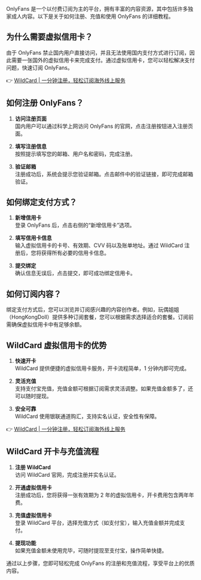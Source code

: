 OnlyFans 是一个以付费订阅为主的平台，拥有丰富的内容资源，其中包括许多独家成人内容。以下是关于如何注册、充值和使用 OnlyFans 的详细教程。

## 为什么需要虚拟信用卡？

由于 OnlyFans 禁止国内用户直接访问，并且无法使用国内支付方式进行订阅，因此需要一张国外的虚拟信用卡来完成支付。通过虚拟信用卡，您可以轻松解决支付问题，快速订阅 OnlyFans。

👉 [WildCard | 一分钟注册，轻松订阅海外线上服务](https://bit.ly/bewildcard)

## 如何注册 OnlyFans？

1. **访问注册页面**  
   国内用户可以通过科学上网访问 OnlyFans 的官网，点击注册按钮进入注册页面。

2. **填写注册信息**  
   按照提示填写您的邮箱、用户名和密码，完成注册。

3. **验证邮箱**  
   注册成功后，系统会提示您验证邮箱。点击邮件中的验证链接，即可完成邮箱验证。

## 如何绑定支付方式？

1. **新增信用卡**  
   登录 OnlyFans 后，点击右侧的“新增信用卡”选项。

2. **填写信用卡信息**  
   输入虚拟信用卡的卡号、有效期、CVV 码以及账单地址。通过 WildCard 注册后，您将获得所有必要的信用卡信息。

3. **提交绑定**  
   确认信息无误后，点击提交，即可成功绑定信用卡。

## 如何订阅内容？

绑定支付方式后，您可以浏览并订阅感兴趣的内容创作者。例如，玩偶姐姐（HongKongDoll）提供多种订阅套餐，您可以根据需求选择适合的套餐。订阅前需确保虚拟信用卡中有足够余额。

## WildCard 虚拟信用卡的优势

1. **快速开卡**  
   WildCard 提供便捷的虚拟信用卡服务，开卡流程简单，1 分钟内即可完成。

2. **灵活充值**  
   支持支付宝充值，充值金额可根据订阅需求灵活调整。如果充值金额多了，还可以随时提现。

3. **安全可靠**  
   WildCard 使用银联通道购汇，支持实名认证，安全性有保障。

👉 [WildCard | 一分钟注册，轻松订阅海外线上服务](https://bit.ly/bewildcard)

## WildCard 开卡与充值流程

1. **注册 WildCard**  
   访问 WildCard 官网，完成注册并实名认证。

2. **开通虚拟信用卡**  
   注册成功后，您将获得一张有效期为 2 年的虚拟信用卡，开卡费用包含两年年费。

3. **充值虚拟信用卡**  
   登录 WildCard 平台，选择充值方式（如支付宝），输入充值金额并完成支付。

4. **提现功能**  
   如果充值金额未使用完毕，可随时提现至支付宝，操作简单快捷。

通过以上步骤，您即可轻松完成 OnlyFans 的注册和充值流程，享受平台上的优质内容。